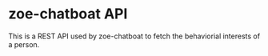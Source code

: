 # zoe-chatboat API

This is a REST API used by zoe-chatboat to fetch the behaviorial interests of a person.